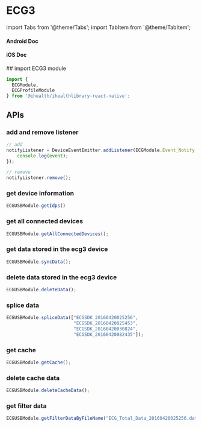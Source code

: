 # ECG3

import Tabs from '@theme/Tabs';
import TabItem from '@theme/TabItem';

<Tabs>
  <TabItem value="android" label="Android" default>

#### Android Doc

  </TabItem>
  
  <TabItem value="ios" label="iOS">

#### iOS Doc

  </TabItem>
  
  <TabItem value="reactnative" label="React Native">
## import ECG3 module

```js
import {
  ECGModule,
  ECGProfileModule
} from '@ihealth/ihealthlibrary-react-native';
```

## APIs

### add and remove listener

```js
// add
notifyListener = DeviceEventEmitter.addListener(ECGModule.Event_Notify,  (event) => {
    console.log(event);
});

// remove
notifyListener.remove();
```

### get device information

```js
ECGUSBModule.getIdps()
```

### get all connected devices

```js
ECGUSBModule.getAllConnectedDevices();
```

### get data stored in the ecg3 device

```js
ECGUSBModule.syncData();
```

### delete data stored in the ecg3 device

```js
ECGUSBModule.deleteData();
```

### splice data

```js
ECGUSBModule.spliceData(["ECGSDK_20160420025256",
                         "ECGSDK_20160420025453",
                         "ECGSDK_20160420030824",
                         "ECGSDK_20160420082435"]);
```

### get cache

```js
ECGUSBModule.getCache();
```

### delete cache data

```js
ECGUSBModule.deleteCacheData();
```

### get filter data

```js
ECGUSBModule.getFilterDataByFileName("ECG_Total_Data_20160420025256.dat","ECG_Total_Mark_20160420025256.txt");
```

  </TabItem>
</Tabs>
